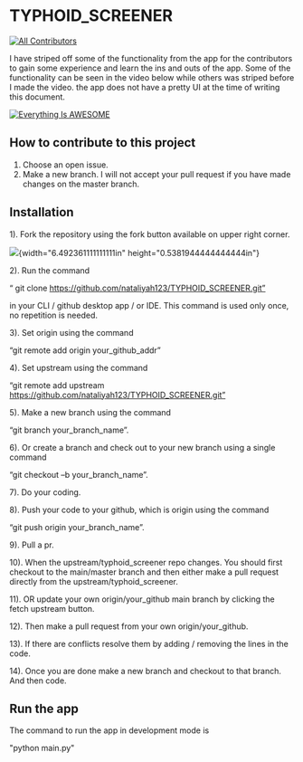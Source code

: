 # TYPHOID_SCREENER

<!-- ALL-CONTRIBUTORS-BADGE:START - Do not remove or modify this section -->
[![All Contributors](https://img.shields.io/badge/all_contributors-1-orange.svg?style=flat-square)](#contributors-)
<!-- ALL-CONTRIBUTORS-BADGE:END -->

I have striped off some of the functionality from the app for the contributors to gain some experience and learn the ins and outs 
of the app. Some of the functionality can be seen in the video below while others was striped before I made the video. the app does not have a pretty UI at the time of writing this document.


[![Everything Is AWESOME](https://images.pexels.com/photos/89955/pexels-photo-89955.jpeg?auto=compress&cs=tinysrgb&dpr=1&w=500)](https://youtu.be/s8BIGCNx3xk "Everything Is AWESOME")


## How to contribute to this project

1. Choose an open issue.
2. Make a new branch. I will not accept your pull request if you have made changes on the master branch.


## Installation

1). Fork the repository using the fork button available on upper right
corner.

![](media/image2.png){width="6.492361111111111in"
height="0.5381944444444444in"}

2). Run the command

“ git clone https://github.com/nataliyah123/TYPHOID_SCREENER.git”

in your CLI / github desktop app / or IDE. This command is used only
once, no repetition is needed.

3). Set origin using the command

“git remote add origin your\_github\_addr”

4). Set upstream using the command

“git remote add upstream https://github.com/nataliyah123/TYPHOID_SCREENER.git”

5). Make a new branch using the command

“git branch your\_branch\_name”.

6). Or create a branch and check out to your new branch using a single
command

“git checkout –b your\_branch\_name”.

7). Do your coding.

8). Push your code to your github, which is origin using the command

“git push origin your\_branch\_name”.

9). Pull a pr.

10). When the upstream/typhoid_screener repo changes. You should first checkout
to the main/master branch and then either make a pull request directly
from the upstream/typhoid_screener.

11). OR update your own origin/your\_github main branch by clicking the
fetch upstream button.

12). Then make a pull request from your own origin/your_github.

13). If there are conflicts resolve them by adding / removing the lines
in the code.

14). Once you are done make a new branch and checkout to that branch.
And then code.


## Run the app

The command to run the app in development mode is 
 
"python main.py" 